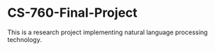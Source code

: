 # CS-760-Final-Project

This is a research project implementing natural language processing technology.
